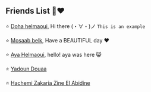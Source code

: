 ## Friends List :busts_in_silhouette::heart: 

:star: [Doha helmaoui](https://github.com/Doha-Helmaoui), Hi  there	(・∀・)ノ ``This is an example``

:star: [Mosaab belk](https://github.com/mosaab001), Have a BEAUTIFUL day ❤️

:star: [Aya Helmaoui](https://github.com/Ayahelmaoui), hello! aya was here 😸

:star: [Yadoun Douaa](https://github.com/YadounDouaa)

:star: [Hachemi Zakaria Zine El Abidine](https://github.com/HachemiZakariaZineElAbidine)
